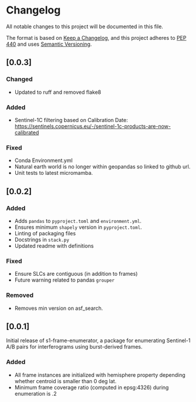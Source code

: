 # Changelog

All notable changes to this project will be documented in this file.

The format is based on [Keep a Changelog](https://keepachangelog.com/en/1.0.0/),
and this project adheres to [PEP 440](https://www.python.org/dev/peps/pep-0440/)
and uses [Semantic Versioning](https://semver.org/spec/v2.0.0.html).


## [0.0.3]

### Changed
* Updated to ruff and removed flake8


### Added
* Sentinel-1C filtering based on Calibration Date: https://sentinels.copernicus.eu/-/sentinel-1c-products-are-now-calibrated

### Fixed
* Conda Environment.yml
* Natural earth world is no longer within geopandas so linked to github url.
* Unit tests to latest micromamba.

## [0.0.2]

### Added
* Adds `pandas` to `pyproject.toml` and `environment.yml`. 
* Ensures minimum `shapely` version in `pyproject.toml`.
* Linting of packaging files
* Docstrings in `stack.py`
* Updated readme with definitions

### Fixed
* Ensure SLCs are contiguous (in addition to frames)
* Future warning related to pandas `grouper`

### Removed
* Removes min version on asf_search. 

## [0.0.1]

Initial release of s1-frame-enumerator, a package for enumerating Sentinel-1 A/B pairs
for interferograms using burst-derived frames.

### Added
* All frame instances are initialized with hemisphere property depending whether centroid is smaller than 0 deg lat.
* Minimum frame coverage ratio (computed in epsg:4326) during enumeration is .2
